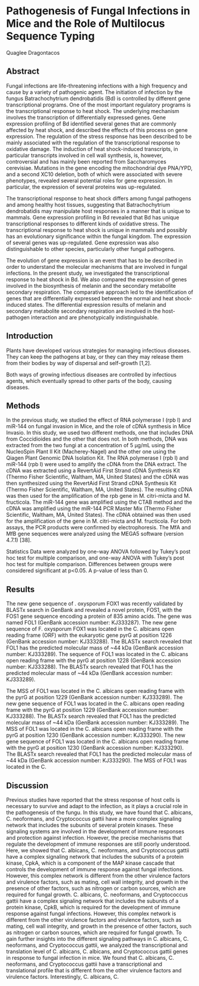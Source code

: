 # Pathogenesis of Fungal Infections in Mice and the Role of Multilocus Sequence Typing
Quaglee Dragontacos


## Abstract

Fungal infections are life-threatening infections with a high frequency and cause by a variety of pathogenic agent. The initiation of infection by the fungus Batrachochytrium dendrobatidis (Bd) is controlled by different gene transcriptional programs. One of the most important regulatory programs is the transcriptional response to heat shock. The underlying mechanism involves the transcription of differentially expressed genes. Gene expression profiling of Bd identified several genes that are commonly affected by heat shock, and described the effects of this process on gene expression. The regulation of the stress response has been described to be mainly associated with the regulation of the transcriptional response to oxidative damage. The induction of heat shock-induced transcripts, in particular transcripts involved in cell wall synthesis, is, however, controversial and has mainly been reported from Saccharomyces cerevisiae. Mutations in the gene encoding the mitochondrial dye PNA/YPD, and a second XC10 deletion, both of which were associated with severe phenotypes, revealed several potential roles for gene expression. In particular, the expression of several proteins was up-regulated.

The transcriptional response to heat shock differs among fungal pathogens and among healthy host tissues, suggesting that Batrachochytrium dendrobatidis may manipulate host responses in a manner that is unique to mammals. Gene expression profiling in Bd revealed that Bd has unique transcriptional responses to different kinds of oxidative stress. The transcriptional response to heat shock is unique in mammals and possibly has an evolutionary significance within the fungal kingdom. The expression of several genes was up-regulated. Gene expression was also distinguishable to other species, particularly other fungal pathogens.

The evolution of gene expression is an event that has to be described in order to understand the molecular mechanisms that are involved in fungal infections. In the present study, we investigated the transcriptional response to heat shock in Bd. We also compared the expression of genes involved in the biosynthesis of melanin and the secondary metabolite secondary respiration. The comparative approach led to the identification of genes that are differentially expressed between the normal and heat shock-induced states. The differential expression results of melanin and secondary metabolite secondary respiration are involved in the host-pathogen interaction and are phenotypically indistinguishable.


## Introduction
Plants have developed various strategies for managing infectious diseases. They can keep the pathogens at bay, or they can they may release them from their bodies by way of dispersal and self-growth [1,2].

Both ways of growing infectious diseases are controlled by infectious agents, which eventually spread to other parts of the body, causing diseases.


## Methods
In the previous study, we studied the effect of RNA polymerase I (rpb I) and miR-144 on fungal invasion in Mice, and the role of cDNA synthesis in Mice Invasio. In this study, we used two different methods, one that includes DNA from Coccidioides and the other that does not. In both methods, DNA was extracted from the two fungi at a concentration of 5 µg/mL using the NucleoSpin Plant II Kit (Macherey-Nagel) and the other one using the Qiagen Plant Genomic DNA Isolation Kit. The RNA polymerase I (rpb I) and miR-144 (rpb I) were used to amplify the cDNA from the DNA extract. The cDNA was extracted using a RevertAid First Strand cDNA Synthesis Kit (Thermo Fisher Scientific, Waltham, MA, United States) and the cDNA was then synthesized using the RevertAid First Strand cDNA Synthesis Kit (Thermo Fisher Scientific, Waltham, MA, United States). The resulting cDNA was then used for the amplification of the rpb gene in M. citri-micta and M. fructicola. The miR-144 gene was amplified using the CTAB method and the cDNA was amplified using the miR-144 PCR Master Mix (Thermo Fisher Scientific, Waltham, MA, United States). The cDNA obtained was then used for the amplification of the gene in M. citri-micta and M. fructicola. For both assays, the PCR products were confirmed by electrophoresis. The MfA and MfB gene sequences were analyzed using the MEGA5 software (version 4.7.1) [38].

Statistics
Data were analyzed by one-way ANOVA followed by Tukey’s post hoc test for multiple comparison, and one-way ANOVA with Tukey’s post hoc test for multiple comparison. Differences between groups were considered significant at p<0.05. A p-value of less than 0.


## Results
The new gene sequence of . oxysporum FOX1 was recently validated by BLASTx search in GenBank and revealed a novel protein, FOS1, with the FOS1 gene sequence encoding a protein of 835 amino acids. The gene was named FOL1 (GenBank accession number: KJ333287). The new gene sequence of F. oxysporum FOX1 was located in the C. albicans open reading frame (ORF) with the eukaryotic gene pyrG at position 1226 (GenBank accession number: KJ333288). The BLASTx search revealed that FOL1 has the predicted molecular mass of ~44 kDa (GenBank accession number: KJ333289). The sequence of FOL1 was located in the C. albicans open reading frame with the pyrG at position 1228 (GenBank accession number: KJ333288). The BLASTx search revealed that FOL1 has the predicted molecular mass of ~44 kDa (GenBank accession number: KJ333289).

The MSS of FOL1 was located in the C. albicans open reading frame with the pyrG at position 1229 (GenBank accession number: KJ333289). The new gene sequence of FOL1 was located in the C. albicans open reading frame with the pyrG at position 1229 (GenBank accession number: KJ333288). The BLASTx search revealed that FOL1 has the predicted molecular mass of ~44 kDa (GenBank accession number: KJ333289). The MSS of FOL1 was located in the C. albicans open reading frame with the pyrG at position 1230 (GenBank accession number: KJ333290). The new gene sequence of FOL1 was located in the C. albicans open reading frame with the pyrG at position 1230 (GenBank accession number: KJ333290). The BLASTx search revealed that FOL1 has the predicted molecular mass of ~44 kDa (GenBank accession number: KJ333290). The MSS of FOL1 was located in the C.


## Discussion
Previous studies have reported that the stress response of host cells is necessary to survive and adapt to the infection, as it plays a crucial role in the pathogenesis of the fungu. In this study, we have found that C. albicans, C. neoformans, and Cryptococcus gattii have a more complex signaling network that includes the subunits of several protein kinases. These signaling systems are involved in the development of immune responses and protection against infection. However, the precise mechanisms that regulate the development of immune responses are still poorly understood. Here, we showed that C. albicans, C. neoformans, and Cryptococcus gattii have a complex signaling network that includes the subunits of a protein kinase, CpkA, which is a component of the MAP kinase cascade that controls the development of immune response against fungal infections. However, this complex network is different from the other virulence factors and virulence factors, such as mating, cell wall integrity, and growth in the presence of other factors, such as nitrogen or carbon sources, which are required for fungal growth. C. albicans, C. neoformans, and Cryptococcus gattii have a complex signaling network that includes the subunits of a protein kinase, CpkB, which is required for the development of immune response against fungal infections. However, this complex network is different from the other virulence factors and virulence factors, such as mating, cell wall integrity, and growth in the presence of other factors, such as nitrogen or carbon sources, which are required for fungal growth. To gain further insights into the different signaling pathways in C. albicans, C. neoformans, and Cryptococcus gattii, we analyzed the transcriptional and translation level of C. albicans, C. albicans, and Cryptococcus gattii genes in response to fungal infection in mice. We found that C. albicans, C. neoformans, and Cryptococcus gattii have a transcriptional and translational profile that is different from the other virulence factors and virulence factors. Interestingly, C. albicans, C.
